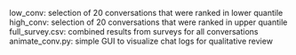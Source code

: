 low_conv: selection of 20 conversations that were ranked in lower quantile
high_conv: selection of 20 conversations that were ranked in upper quantile
full_survey.csv: combined results from surveys for all conversations
animate_conv.py: simple GUI to visualize chat logs for qualitative review
